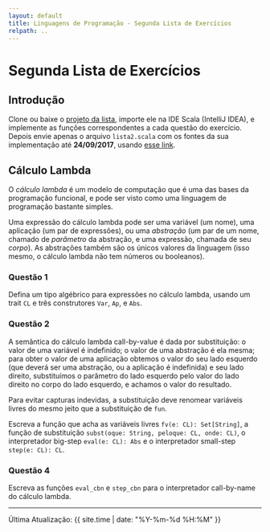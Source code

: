 ```yaml
---
layout: default
title: Linguagens de Programação - Segunda Lista de Exercícios
relpath: ..
---
```


Segunda Lista de Exercícios
===========================

Introdução
----------

Clone ou baixe o [projeto da lista](https://github.com/mascarenhas/mab364-lecnotes/tree/lista2),
importe ele na IDE Scala (IntelliJ IDEA), e implemente as funções
correspondentes a cada questão do exercício. Depois envie
apenas o arquivo `lista2.scala` com os fontes da sua implementação até **24/09/2017**,
usando [esse link](https://www.dropbox.com/request/PQvzpc8uGu9uVUUSqpwd).

Cálculo Lambda
--------------

O *cálculo lambda* é um modelo de computação que é uma das bases da programação
funcional, e pode ser visto como uma linguagem de programação bastante simples.

Uma expressão do cálculo lambda pode ser uma variável (um nome), uma aplicação (um par de expressões),
ou uma *abstração* (um par de um nome, chamado de *parâmetro* da abstração, e uma expressão, chamada de seu *corpo*).
As abstrações também são os únicos valores da linguagem (isso mesmo, o cálculo lambda não tem números ou booleanos).

### Questão 1

Defina um tipo algébrico para expressões no cálculo lambda, usando um trait `CL` e três construtores
`Var`, `Ap`, e `Abs`.

### Questão 2	
	
A semântica do cálculo lambda call-by-value é dada por substituição: o valor de uma variável é
indefinido; o valor de uma abstração é ela mesma; para obter o valor de uma aplicação obtemos
o valor do seu lado esquerdo (que deverá ser uma abstração, ou a aplicação é indefinida)
e seu lado direito, substituímos o parâmetro do lado esquerdo pelo
valor do lado direito no corpo do lado esquerdo, e achamos o valor do resultado.

Para evitar capturas indevidas, a substituição deve renomear variáveis livres do mesmo jeito
que a substituição de `fun`.

Escreva a função que acha as variáveis livres `fv(e: CL): Set[String]`, a
função de substituição `subst(oque: String, peloque: CL, onde: CL)`, 
o interpretador big-step `eval(e: CL): Abs` e o interpretador small-step `step(e: CL): CL`.

### Questão 4

Escreva as funções `eval_cbn` e `step_cbn` para o interpretador call-by-name do 
cálculo lambda.
	
* * * * *

Última Atualização: {{ site.time | date: "%Y-%m-%d %H:%M" }}

